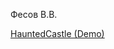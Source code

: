 Фесов В.В.

[HauntedCastle (Demo)](https://drive.google.com/drive/folders/1aj1nhjM894SFdDH6ssVbQQGYHiFzTmoy?usp=sharing)

